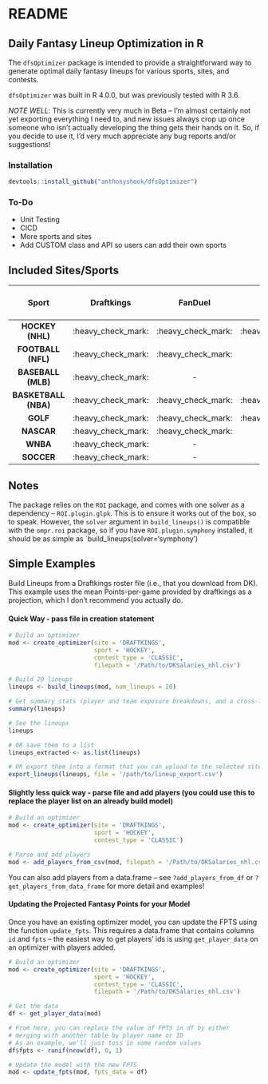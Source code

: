README
================

## Daily Fantasy Lineup Optimization in R

The `dfsOptimizer` package is intended to provide a straightforward way
to generate optimal daily fantasy lineups for various sports, sites, and
contests.

`dfsOptimizer` was built in R 4.0.0, but was previously tested with R
3.6.

*NOTE WELL*: This is currently very much in Beta – I’m almost certainly
not yet exporting everything I need to, and new issues always crop up
once someone who isn’t actually developing the thing gets their hands on
it. So, if you decide to use it, I’d very much appreciate any bug
reports and/or suggestions\!

### Installation

``` r
devtools::install_github("anthonyshook/dfsOptimizer")
```

### To-Do

  - Unit Testing
  - CICD
  - More sports and sites
  - Add CUSTOM class and API so users can add their own sports

## Included Sites/Sports

|        Sport         |      Draftkings      |       FanDuel        |        Yahoo         | Draftkings Single Game | FanDuel Single Game |
| :------------------: | :------------------: | :------------------: | :------------------: | :--------------------: | :-----------------: |
|   **HOCKEY (NHL)**   | :heavy\_check\_mark: | :heavy\_check\_mark: | :heavy\_check\_mark: |  :heavy\_check\_mark:  |         \-          |
|  **FOOTBALL (NFL)**  | :heavy\_check\_mark: | :heavy\_check\_mark: |          \-          |  :heavy\_check\_mark:  |         \-          |
|  **BASEBALL (MLB)**  | :heavy\_check\_mark: |          \-          |          \-          |  :heavy\_check\_mark:  |         \-          |
| **BASKETBALL (NBA)** | :heavy\_check\_mark: | :heavy\_check\_mark: | :heavy\_check\_mark: |  :heavy\_check\_mark:  |         \-          |
|       **GOLF**       | :heavy\_check\_mark: | :heavy\_check\_mark: | :heavy\_check\_mark: |           \-           |         \-          |
|      **NASCAR**      | :heavy\_check\_mark: | :heavy\_check\_mark: |          \-          |           \-           |         \-          |
|       **WNBA**       | :heavy\_check\_mark: |          \-          |          \-          |           \-           |         \-          |
|      **SOCCER**      | :heavy\_check\_mark: |          \-          |          \-          |           \-           |         \-          |

## Notes

The package relies on the `ROI` package, and comes with one solver as a
dependency – `ROI.plugin.glpk`. This is to ensure it works out of the
box, so to speak. However, the `solver` argument in `build_lineups()` is
compatible with the `ompr.roi` package, so if you have
`ROI.plugin.symphony` installed, it should be as simple as
\`build\_lineups(solver=‘symphony’)

## Simple Examples

Build Lineups from a Draftkings roster file (i.e., that you download
from DK). This example uses the mean Points-per-game provided by
draftkings as a projection, which I don’t recommend you actually do.

#### Quick Way - pass file in creation statement

``` r
# Build an optimizer
mod <- create_optimizer(site = 'DRAFTKINGS', 
                        sport = 'HOCKEY', 
                        contest_type = 'CLASSIC', 
                        filepath = '/Path/to/DKSalaries_nhl.csv')

# Build 20 lineups
lineups <- build_lineups(mod, num_lineups = 20)

# Get summary stats (player and team exposure breakdowns, and a cross-lineup similarity measure)
summary(lineups)

# See the lineups
lineups

# OR save them to a list
lineups_extracted <- as.list(lineups)

# OR export them into a format that you can upload to the selected site
export_lineups(lineups, file = '/path/to/lineup_export.csv')
```

#### Slightly less quick way - parse file and add players (you could use this to replace the player list on an already build model)

``` r
# Build an optimizer
mod <- create_optimizer(site = 'DRAFTKINGS', 
                        sport = 'HOCKEY', 
                        contest_type = 'CLASSIC')

# Parse and add players
mod <- add_players_from_csv(mod, filepath = '/Path/to/DKSalaries_nhl.csv')
```

You can also add players from a data.frame – see `?add_players_from_df`
or `?get_players_from_data_frame` for more detail and examples\!

#### Updating the Projected Fantasy Points for your Model

Once you have an existing optimizer model, you can update the FPTS using
the function `update_fpts`. This requires a data.frame that contains
columns `id` and `fpts` – the easiest way to get players’ ids is using
`get_player_data` on an optimizer with players added.

``` r
# Build an optimizer
mod <- create_optimizer(site = 'DRAFTKINGS', 
                        sport = 'HOCKEY', 
                        contest_type = 'CLASSIC',
                        filepath = '/Path/to/DKSalaries_nhl.csv')

# Get the data
df <- get_player_data(mod)

# From here, you can replace the value of FPTS in df by either
# merging with another table by player name or ID
# As an example, we'll just toss in some random values
df$fpts <- runif(nrow(df), 0, 1)

# Update the model with the new FPTS
mod <- update_fpts(mod, fpts_data = df)
```
